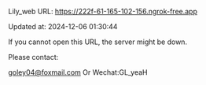Lily_web URL: https://222f-61-165-102-156.ngrok-free.app

Updated at: 2024-12-06 01:30:44

If you cannot open this URL, the server might be down.

Please contact: 

goley04@foxmail.com Or Wechat:GL_yeaH